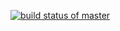 [![build status of master](https://travis-ci.org/DChen810/Triangle567.svg?branch=master)](https://travis-ci.org/tsmith567/Triangle567)
